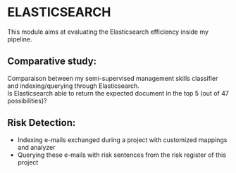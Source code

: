 # ELASTICSEARCH
This module aims at evaluating the Elasticsearch efficiency inside my pipeline.
## Comparative study: 
Comparaison between my semi-supervised management skills classifier and indexing/querying through Elasticsearch.   
Is Elasticsearch able to return the expected document in the top 5 (out of 47 possibilities)?
## Risk Detection:
* Indexing e-mails exchanged during a project with customized mappings and analyzer 
* Querying these e-mails with risk sentences from the risk register of this project
